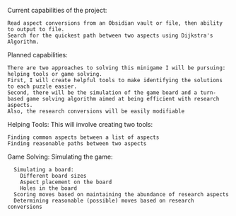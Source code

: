 Current capabilities of the project:

    Read aspect conversions from an Obsidian vault or file, then ability to output to file.
    Search for the quickest path between two aspects using Dijkstra's Algorithm.

Planned capabilities:

    There are two approaches to solving this minigame I will be pursuing: helping tools or game solving.
    First, I will create helpful tools to make identifying the solutions to each puzzle easier.
    Second, there will be the simulation of the game board and a turn-based game solving algorithm aimed at being efficient with research aspects.
    Also, the research conversions will be easily modifiable
  
  Helping Tools: This will involve creating two tools:
    
    Finding common aspects between a list of aspects
    Finding reasonable paths between two aspects

  Game Solving: Simulating the game:

      Simulating a board:
        Different board sizes
        Aspect placement on the board
        Holes in the board
      Scoring moves based on maintaining the abundance of research aspects
      Determining reasonable (possible) moves based on research conversions
